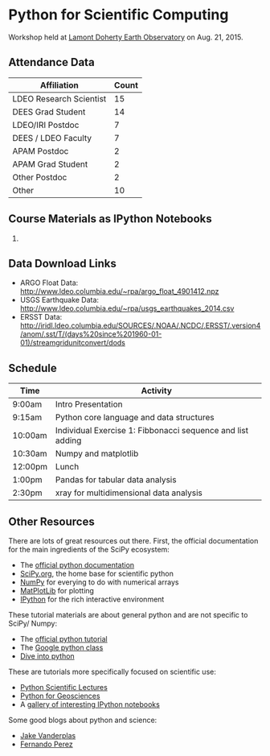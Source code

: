 # Python for Scientific Computing #

Workshop held at [Lamont Doherty Earth Observatory](http://ldeo.columbia.edu) on Aug. 21, 2015.

## Attendance Data ##

Affiliation | Count
------------|------
LDEO Research Scientist | 15
DEES Grad Student | 14
LDEO/IRI Postdoc |  7
DEES / LDEO Faculty | 7
APAM Postdoc | 2
APAM Grad Student | 2
Other Postdoc | 2
Other | 10

## Course Materials as IPython Notebooks ##

1. 

## Data Download Links ##

* ARGO Float Data: http://www.ldeo.columbia.edu/~rpa/argo_float_4901412.npz
* USGS Earthquake Data: http://www.ldeo.columbia.edu/~rpa/usgs_earthquakes_2014.csv
* ERSST Data: http://iridl.ldeo.columbia.edu/SOURCES/.NOAA/.NCDC/.ERSST/.version4/anom/.sst/T/(days%20since%201960-01-01)/streamgridunitconvert/dods

## Schedule ##

Time   | Activity 
------ | --------
9:00am | Intro Presentation
9:15am | Python core language and data structures
10:00am | Individual Exercise 1: Fibbonacci sequence and list adding
10:30am | Numpy and matplotlib
12:00pm | Lunch
1:00pm | Pandas for tabular data analysis
2:30pm | xray for multidimensional data analysis


## Other Resources ##

There are lots of great resources out there. First, the official documentation for the main ingredients of the SciPy ecosystem:
* The [official python documentation](https://www.python.org/doc/)
* [SciPy.org](http://www.scipy.org/), the home base for scientific python
* [NumPy](http://www.numpy.org/) for everying to do with numerical arrays
* [MatPlotLib](http://matplotlib.org/) for plotting
* [IPython](http://ipython.org/) for the rich interactive environment

These tutorial materials are about general python and are not specific to SciPy/ Numpy:
* The [official python tutorial](https://docs.python.org/2/tutorial/)
* The [Google python class](https://developers.google.com/edu/python/)
* [Dive into python](http://www.diveintopython.net/toc/index.html)

These are tutorials more specifically focused on scientific use:
* [Python Scientific Lectures](http://scipy-lectures.github.io/)
* [Python for Geosciences](https://github.com/koldunovn/python_for_geosciences)
* A [gallery of interesting IPython notebooks](https://github.com/ipython/ipython/wiki/A-gallery-of-interesting-IPython-Notebooks)

Some good blogs about python and science:
* [Jake Vanderplas](http://jakevdp.github.io/)
* [Fernando Perez](http://blog.fperez.org/)


